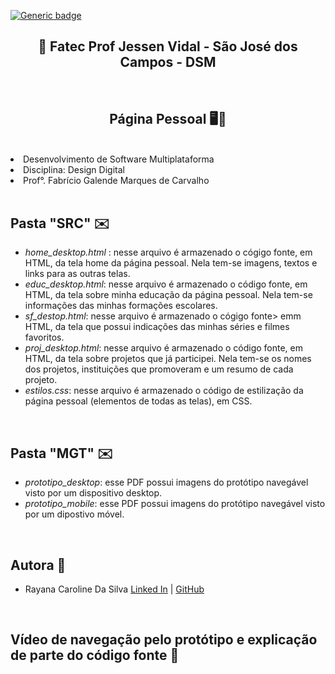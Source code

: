 [![Generic badge](https://img.shields.io/badge/STATUS%20DA%20PAGINA%20PESSOAL-EM%20DESENVOLVIMENTO-orange)](https://shields.io/)

<h2 text align="center"> 🏫 Fatec Prof Jessen Vidal - São José dos Campos - DSM</h2>
 
 <br>

<h2 text align="center">Página Pessoal 🖥️🧍</h2>

<br>

  <li> Desenvolvimento de Software Multiplataforma </li>
  <li> Disciplina: Design Digital</li>
  <li> Prof°. Fabrício Galende Marques de Carvalho</li>

<br>


## Pasta "SRC" ✉️
* *home_desktop.html* : nesse arquivo é armazenado o cógigo fonte, em HTML, da tela home da página pessoal. Nela tem-se imagens, textos e links para as outras telas.</li>
* *educ_desktop.html*: nesse arquivo é armazenado o código fonte, em HTML, da tela sobre minha educação da página pessoal. Nela tem-se informações das minhas formações escolares.</a>
* *sf_destop.html*: nesse arquivo é armazenado o cógigo fonte> emm HTML, da tela que possui indicações das minhas séries e filmes favoritos.</a>
* *proj_desktop.html*: nesse arquivo é armazenado o código fonte, em HTML, da tela sobre projetos que já participei. Nela tem-se os nomes dos projetos, instituições que promoveram e um resumo de cada projeto.</a>
* *estilos.css*: nesse arquivo é armazenado o código de estilização da página pessoal (elementos de todas as telas), em CSS. 
<br />

##  Pasta "MGT" ✉️
* *prototipo_desktop*: esse PDF possui imagens do protótipo navegável visto por um dispositivo desktop. 
* *prototipo_mobile*: esse PDF possui imagens do protótipo navegável visto por um dipostivo móvel. 
		
<br />

##  Autora 📝

* Rayana Caroline Da Silva [Linked In](https://www.linkedin.com/in/rayana-silva-3a9292195/) | [GitHub](https://github.com/raysilva02)

<br />

## Vídeo de navegação pelo protótipo e explicação de parte do código fonte 🎥

